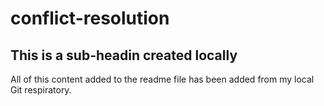 # conflict-resolution

## This is a sub-headin created locally

All of this content added to the readme file has been added from my local Git respiratory.
